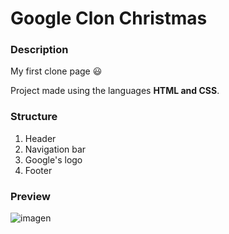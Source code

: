 

# Google Clon Christmas

### Description

My first clone page 😃

Project made using the languages **HTML and CSS**.

### Structure
<ol>
  <li> Header </li>
  <li> Navigation bar </li>
  <li> Google's logo </li>
  <li> Footer </li>
</ol>

### Preview
![imagen](https://github.com/ORANGESPACECAT007/Google_clon_Christmas/assets/151891971/20a629e1-0f27-4b6d-bf30-7004609246a0)

